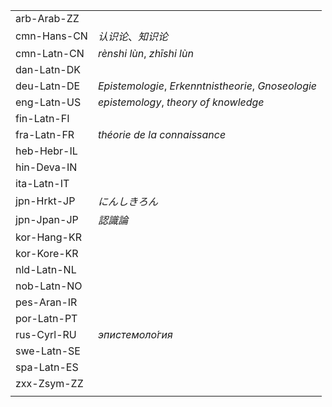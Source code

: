| | |
|-|-|
| arb-Arab-ZZ |  |
| cmn-Hans-CN | _认识论_、_知识论_ |
| cmn-Latn-CN | _rènshi lùn_, _zhīshi lùn_ |
| dan-Latn-DK |  |
| deu-Latn-DE | _Epistemologie_, _Erkenntnistheorie_, _Gnoseologie_ |
| eng-Latn-US | _epistemology_, _theory of knowledge_ |
| fin-Latn-FI |  |
| fra-Latn-FR | _théorie de la connaissance_ |
| heb-Hebr-IL |  |
| hin-Deva-IN |  |
| ita-Latn-IT |  |
| jpn-Hrkt-JP | _にんしきろん_ |
| jpn-Jpan-JP | _認識論_ |
| kor-Hang-KR |  |
| kor-Kore-KR |  |
| nld-Latn-NL |  |
| nob-Latn-NO |  |
| pes-Aran-IR |  |
| por-Latn-PT |  |
| rus-Cyrl-RU | _эпистемоло́гия_ |
| swe-Latn-SE |  |
| spa-Latn-ES |  |
| zxx-Zsym-ZZ |  |
|  |  |
